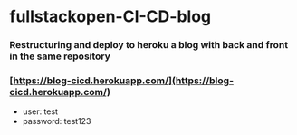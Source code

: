 # fullstackopen-CI-CD-blog

### Restructuring and deploy to heroku a blog with back and front in the same repository

### [https://blog-cicd.herokuapp.com/](https://blog-cicd.herokuapp.com/)

- user: test
- password: test123
